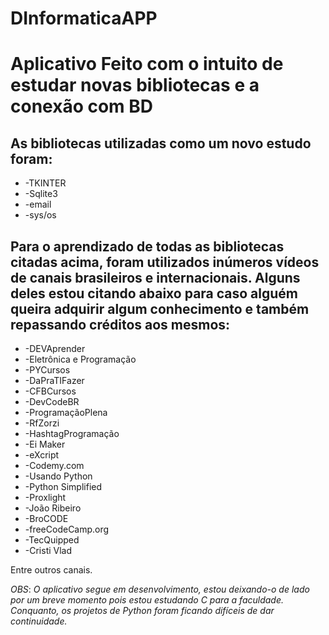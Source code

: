 # DInformaticaAPP
<h1>Aplicativo Feito com o intuito de estudar novas bibliotecas e a conexão com BD</h1>                                                                                      
<h2>As bibliotecas utilizadas como um novo estudo foram:</h2>
<ul>
  <li>-TKINTER</li>
  <li>-Sqlite3</li>
  <li>-email</li>
  <li>-sys/os</li>
</ul>
<h2>Para o aprendizado de todas as bibliotecas citadas acima, foram utilizados inúmeros vídeos de canais brasileiros e internacionais. Alguns deles estou citando abaixo para caso alguém queira adquirir algum conhecimento e também repassando créditos aos mesmos:</h2>
<ul>
  <li>-DEVAprender</li>
  <li>-Eletrônica e Programação</li>
  <li>-PYCursos</li>
  <li>-DaPraTIFazer</li>
  <li>-CFBCursos</li>
  <li>-DevCodeBR</li>
  <li>-ProgramaçãoPlena</li>
  <li>-RfZorzi</li>
  <li>-HashtagProgramação</li>
  <li>-Ei Maker</li>
  <li>-eXcript</li>
  <li>-Codemy.com</li>
  <li>-Usando Python</li>
  <li>-Python Simplified</li>
  <li>-Proxlight</li>
  <li>-João Ribeiro</li>
  <li>-BroCODE</li>
  <li>-freeCodeCamp.org</li>
  <li>-TecQuipped</li>
  <li>-Cristi Vlad</li>
</ul>
Entre outros canais.

*OBS*: *O aplicativo segue em desenvolvimento, estou deixando-o de lado por um breve momento pois estou estudando C para a faculdade. Conquanto, os projetos de Python foram ficando difíceis de dar continuidade.*
